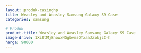 ```yaml
---
layout: produk-casinghp
title: Weasley and Weasley Samsung Galaxy S9 Case
categories: samsung

# Produk
product-title: Weasley and Weasley Samsung Galaxy S9 Case
image-drive: 1Xi8tMjBnowxNGgbvmzOTxaaJzokjzC-h
harga: 90000
---
```

